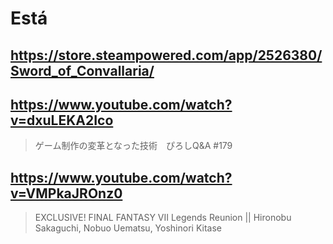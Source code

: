 # Está

## https://store.steampowered.com/app/2526380/Sword_of_Convallaria/

## https://www.youtube.com/watch?v=dxuLEKA2Ico

> ゲーム制作の変革となった技術　ぴろしQ&A #179 

## https://www.youtube.com/watch?v=VMPkaJROnz0

> EXCLUSIVE! FINAL FANTASY VII Legends Reunion || Hironobu Sakaguchi, Nobuo Uematsu, Yoshinori Kitase 
